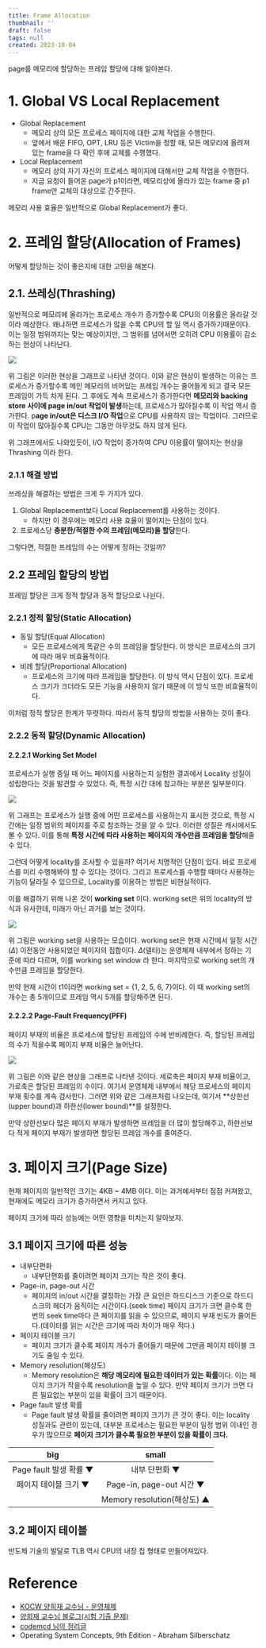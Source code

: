 ```yaml
---
title: Frame Allocation
thumbnail: ''
draft: false
tags: null
created: 2023-10-04
---
```


page를 메모리에 할당하는 프레임 할당에 대해 알아본다.

# 1. Global VS Local Replacement

* Global Replacement
  * 메모리 상의 모든 프로세스 페이지에 대한 교체 작업을 수행한다.
  * 앞에서 배운 FIFO, OPT, LRU 등은 Victim을 정할 때, 모든 메모리에 올려져 있는 frame을 다 확인 후에 교체를 수행했다.
* Local Replacement
  * 메모리 상의 자기 자신의 프로세스 페이지에 대해서만 교체 작업을 수행한다.
  * 지금 요청이 들어온 page가 p1이라면, 메모리상에 올라가 있는 frame 중 p1 frame만 교체의 대상으로 간주한다.

메모리 사용 효율은 일반적으로 Global Replacement가 좋다.

# 2. 프레임 할당(Allocation of Frames)

어떻게 할당하는 것이 좋은지에 대한 고민을 해본다.

## 2.1. 쓰레싱(Thrashing)

일반적으로 메모리에 올라가는 프로세스 개수가 증가할수록 CPU의 이용률은 올라갈 것이라 예상한다. 왜냐하면 프로세스가 많을 수록 CPU의 할 일 역시 증가하기때문이다. 이는 일정 범위까지는 맞는 예상이지만, 그 범위를 넘어서면 오히려 CPU 이용률이 감소하는 현상이 나타난다.

![](os-frame-allocation1.png)

위 그림은 이러한 현상을 그래프로 나타낸 것이다. 이와 같은 현상이 발생하는 이유는 프로세스가 증가할수록 메인 메모리의 비어있는 프레임 개수는 줄어들게 되고 결국 모든 프레임이 가득 차게 된다. 그 후에도 계속 프로세스가 증가한다면 **메모리와 backing store 사이에 page in/out 작업이 발생**하는데, 프로세스가 많아질수록 이 작업 역시 증가한다. p**age in/out은 디스크 I/O 작업**으로 CPU를 사용하지 않는 작업이다. 그러므로 이 작업이 많아질수록 CPU는 그동안 아무것도 하지 않게 된다.

위 그래프에서도 나와있듯이, I/O 작업이 증가하여 CPU 이용률이 떨어지는 현상을 Thrashing 이라 한다.

### 2.1.1 해결 방법

쓰레싱을 해결하는 방법은 크게 두 가지가 있다.

1. Global Replacement보다 Local Replacement를 사용하는 것이다.
   * 하지만 이 경우에는 메모리 사용 효율이 떨어지는 단점이 있다.
1. 프로세스당 **충분한/적절한 수의 프레임(메모리)을 할당**한다.

그렇다면, 적절한 프레임의 수는 어떻게 정하는 것일까?

## 2.2 프레임 할당의 방법

프레임 할당은 크게 정적 할당과 동적 할당으로 나뉜다.

### 2.2.1 정적 할당(Static Allocation)

* 동일 할당(Equal Allocation)
  * 모든 프로세스에게 똑같은 수의 프레임을 할당한다. 이 방식은 프로세스의 크기에 따라 매우 비효율적이다.
* 비례 할당(Proportional Allocation)
  * 프로세스의 크기에 따라 프레임을 할당한다. 이 방식 역시 단점이 있다. 프로세스 크기가 크더라도 모든 기능을 사용하지 않기 때문에 이 방식 또한 비효율적이다.

이처럼 정적 할당은 한계가 뚜렷하다. 따라서 동적 할당의 방법을 사용하는 것이 좋다.

### 2.2.2 동적 할당(Dynamic Allocation)

#### 2.2.2.1 Working Set Model

프로세스가 실행 중일 때 어느 페이지를 사용하는지 실험한 결과에서 Locality 성질이 성립한다는 것을 발견할 수 있었다. 즉, 특정 시간 대에 참고하는 부분은 일부분이다.

![](os-frame-allocation2.png)

위 그래프는 프로세스가 실행 중에 어떤 프로세스를 사용하는지 표시한 것으로, 특정 시간에는 일정 범위의 페이지를 주로 참조하는 것을 알 수 있다. 이러한 성질은 캐시에서도 볼 수 있다. 이를 통해 **특정 시간에 따라 사용하는 페이지의 개수만큼 프레임을 할당**해줄 수 있다.

그런데 어떻게 locality를 조사할 수 있을까? 여기서 치명적인 단점이 있다. 바로 프로세스를 미리 수행해봐야 할 수 있다는 것이다. 그리고 프로세스를 수행할 때마다 사용하는 기능이 달라질 수 있으므로, Locality를 이용하는 방법은 비현실적이다.

이를 해결하기 위해 나온 것이 **working set** 이다. working set은 위의 locality의 방식과 유사한데, 미래가 아닌 과거를 보는 것이다.

![](os-frame-allocation3.png)

위 그림은 working set을 사용하는 모습이다. working set은 현재 시간에서 일정 시간($\Delta$) 이전동안 사용되었던 페이지의 집합이다. $\Delta$(델타)는 운영체제 내부에서 정하는 기준에 따라 다르며, 이를 working set window 라 한다. 마지막으로 working set의 개수만큼 프레임을 할당한다.

만약 현재 시간이 t1이라면 working set = {1, 2, 5, 6, 7}이다. 이 때 working set의 개수는 총 5개이므로 프레임 역시 5개를 할당해주면 된다.

#### 2.2.2.2 Page-Fault Frequency(PFF)

페이지 부재의 비율은 프로세스에 할당된 프레임의 수에 반비례한다. 즉, 할당된 프레임의 수가 적을수록 페이지 부재 비율은 늘어난다.

![](os-frame-allocation4.png)

위 그림은 이와 같은 현상을 그래프로 나타낸 것이다. 세로축은 페이지 부재 비율이고, 가로축은 할당된 프레임의 수이다. 여기서 운영체제 내부에서 해당 프로세스의 페이지 부재 횟수를 계속 검사한다. 그러면 위와 같은 그래프처럼 나오는데, 여기서 \*\*상한선(upper bound)과 하한선(lower bound)\*\*를 설정한다.

만약 상한선보다 많은 페이지 부재가 발생하면 프레임을 더 많이 할당해주고, 하한선보다 적게 페이지 부재가 발생하면 할당된 프레임 개수를 줄여준다.

# 3. 페이지 크기(Page Size)

현재 페이지의 일반적인 크기는 4KB ~ 4MB 이다. 이는 과거에서부터 점점 커져왔고, 현재에도 메모리 크기가 증가하면서 커지고 있다.

페이지 크기에 따라 성능에는 어떤 영향을 미치는지 알아보자.

## 3.1 페이지 크기에 따른 성능

* 내부단편화
  * 내부단편화를 줄이려면 페이지 크기는 작은 것이 좋다.
* Page-in, page-out 시간
  * 페이지의 in/out 시간을 결정하는 가장 큰 요인은 하드디스크 기준으로 하드디스크의 헤더가 움직이는 시간이다.(seek time) 페이지 크기가 크면 클수록 한 번의 seek time마다 큰 페이지를 읽을 수 있으므로, 페이지 부재 빈도가 줄어든다.(데이터를 읽는 시간은 크기에 따라 차이가 매우 적다.)
* 페이지 테이블 크기
  * 페이지 크기가 클수록 페이지 개수가 줄어들기 때문에 그만큼 페이지 테이블 크기도 줄일 수 있다.
* Memory resolution(해상도)
  * Memory resolution은 **해당 메모리에 필요한 데이터가 있는 확률**이다. 이는 페이지 크기가 작을수록 resolution을 높일 수 있다. 만약 페이지 크기가 크면 다른 필요없는 부분이 있을 확률이 크기 때문이다.
* Page fault 발생 확률
  * Page fault 발생 확률을 줄이려면 페이지 크기가 큰 것이 좋다. 이는 locality 성질과도 관련이 있는데, 대부분 프로세스는 필요한 부분이 일정 범위 이내인 경우가 많으므로 **페이지 크기가 클수록 필요한 부분이 있을 확률이 크다.**

|big|small|
|:-:|:---:|
|Page fault 발생 확률 ▼|내부 단편화 ▼|
|페이지 테이블 크기 ▼|Page-in, page-out 시간 ▼|
||Memory resolution(해상도) ▲|

## 3.2 페이지 테이블

반도체 기술의 발달로 TLB 역시 CPU의 내장 칩 형태로 만들어져있다.

# Reference

* [KOCW 양희재 교수님 - 운영체제](http://www.kocw.net/home/search/kemView.do?kemId=978503)
* [양희재 교수님 블로그(시험 기출 문제)](https://m.blog.naver.com/PostList.nhn?blogId=hjyang0&categoryNo=13)
* [codemcd 님의 정리글](https://velog.io/@codemcd/)
* Operating System Concepts, 9th Edition - Abraham Silberschatz

